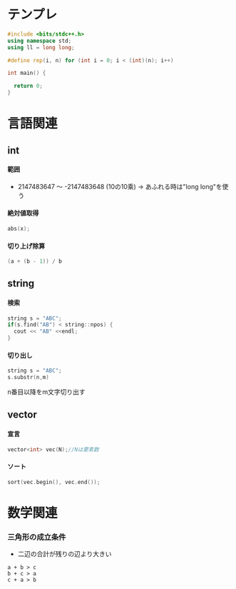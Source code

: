 # テンプレ
```c++
#include <bits/stdc++.h>
using namespace std;
using ll = long long;

#define rep(i, n) for (int i = 0; i < (int)(n); i++)

int main() {

  return 0;
}
```

# 言語関連
## int
#### 範囲
 - 2147483647 〜 -2147483648 (10の10乘) → あふれる時は"long long"を使う
#### 絶対値取得
```c++
abs(x);
```
#### 切り上げ除算
```c++
(a + (b - 1)) / b
```
## string
#### 検索
```c++
string s = "ABC";
if(s.find("AB") < string::npos) {
  cout << "AB" <<endl;
}
```
#### 切り出し
```c++
string s = "ABC";
s.substr(n,m)
```
n番目以降をm文字切り出す
## vector
#### 宣言
```c++
vector<int> vec(N);//Nは要素数
```
#### ソート
```c++
sort(vec.begin(), vec.end());
```

# 数学関連
### 三角形の成立条件
 - 二辺の合計が残りの辺より大きい
```
a + b > c
b + c > a
c + a > b
```